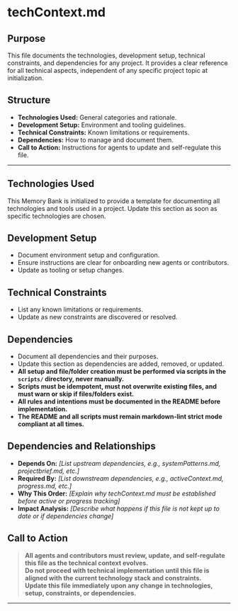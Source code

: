# techContext.md

## Purpose
This file documents the technologies, development setup, technical constraints, and dependencies for any project. It provides a clear reference for all technical aspects, independent of any specific project topic at initialization.

## Structure
- **Technologies Used:** General categories and rationale.
- **Development Setup:** Environment and tooling guidelines.
- **Technical Constraints:** Known limitations or requirements.
- **Dependencies:** How to manage and document them.
- **Call to Action:** Instructions for agents to update and self-regulate this file.

---

## Technologies Used

This Memory Bank is initialized to provide a template for documenting all technologies and tools used in a project. Update this section as soon as specific technologies are chosen.

## Development Setup

- Document environment setup and configuration.
- Ensure instructions are clear for onboarding new agents or contributors.
- Update as tooling or setup changes.

## Technical Constraints

- List any known limitations or requirements.
- Update as new constraints are discovered or resolved.

## Dependencies

- Document all dependencies and their purposes.
- Update this section as dependencies are added, removed, or updated.
- **All setup and file/folder creation must be performed via scripts in the `scripts/` directory, never manually.**
- **Scripts must be idempotent, must not overwrite existing files, and must warn or skip if files/folders exist.**
- **All rules and intentions must be documented in the README before implementation.**
- **The README and all scripts must remain markdown-lint strict mode compliant at all times.**

## Dependencies and Relationships

- **Depends On:** _[List upstream dependencies, e.g., systemPatterns.md, projectbrief.md, etc.]_
- **Required By:** _[List downstream dependencies, e.g., activeContext.md, progress.md, etc.]_
- **Why This Order:** _[Explain why techContext.md must be established before active or progress tracking]_
- **Impact Analysis:** _[Describe what happens if this file is not kept up to date or if dependencies change]_

## Call to Action

> **All agents and contributors must review, update, and self-regulate this file as the technical context evolves.**  
> **Do not proceed with technical implementation until this file is aligned with the current technology stack and constraints.**  
> **Update this file immediately upon any change in technologies, setup, constraints, or dependencies.**

---
